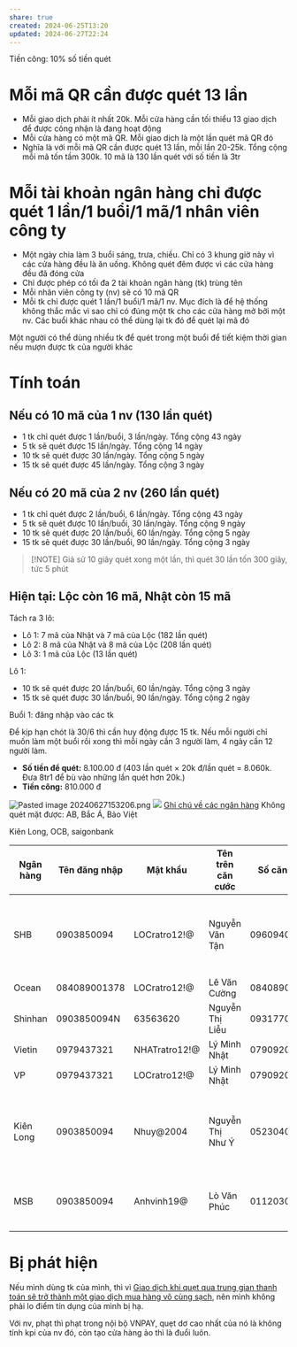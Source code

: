 ```yaml
---
share: true
created: 2024-06-25T13:20
updated: 2024-06-27T22:24
---
```

Tiền công: 10% số tiền quét

# Mỗi mã QR cần được quét 13 lần
- Mỗi giao dịch phải ít nhất 20k. Mỗi cửa hàng cần tối thiểu 13 giao dịch để được công nhận là đang hoạt động
- Mỗi cửa hàng có một mã QR. Mỗi giao dịch là một lần quét mã QR đó
- Nghĩa là với mỗi mã QR cần được quét 13 lần, mỗi lần 20-25k. Tổng cộng mỗi mã tốn tầm 300k. 10 mã là 130 lần quét với số tiền là 3tr
# Mỗi tài khoản ngân hàng chỉ được quét 1 lần/1 buổi/1 mã/1 nhân viên công ty
- Một ngày chia làm 3 buổi sáng, trưa, chiều. Chỉ có 3 khung giờ này vì các cửa hàng đều là ăn uống. Không quét đêm được vì các cửa hàng đều đã đóng cửa
- Chỉ được phép có tối đa 2 tài khoản ngân hàng (tk) trùng tên
- Mỗi nhân viên công ty (nv) sẽ có 10 mã QR
- Mỗi tk chỉ được quét 1 lần/1 buổi/1 mã/1 nv. Mục đích là để hệ thống không thắc mắc vì sao chỉ có đúng một tk cho các cửa hàng mở bởi một nv. Các buổi khác nhau có thể dùng lại tk đó để quét lại mã đó

Một người có thể dùng nhiều tk để quét trong một buổi để tiết kiệm thời gian nếu mượn được tk của người khác 
# Tính toán
## Nếu có 10 mã của 1 nv (130 lần quét) 
- 1 tk chỉ quét được 1 lần/buổi, 3 lần/ngày. Tổng cộng 43 ngày
- 5 tk sẽ quét được 15 lần/ngày. Tổng cộng 14 ngày
- 10 tk sẽ quét được 30 lần/ngày. Tổng cộng 5 ngày
- 15 tk sẽ quét được 45 lần/ngày. Tổng cộng 3 ngày
## Nếu có 20 mã của 2 nv (260 lần quét) 
- 1 tk chỉ quét được 2 lần/buổi, 6 lần/ngày. Tổng cộng 43 ngày
- 5 tk sẽ quét được 10 lần/buổi, 30 lần/ngày. Tổng cộng 9 ngày
- 10 tk sẽ quét được 20 lần/buổi, 60 lần/ngày. Tổng cộng 5 ngày
- 15 tk sẽ quét được 30 lần/buổi, 90 lần/ngày. Tổng cộng 3 ngày

> [!NOTE] Giả sử 10 giây quét xong một lần, thì quét 30 lần tốn 300 giây, tức 5 phút

## Hiện tại: Lộc còn 16 mã, Nhật còn 15 mã 
Tách ra 3 lô: 
- Lô 1: 7 mã của Nhật và 7 mã của Lộc (182 lần quét) 
- Lô 2: 8 mã của Nhật và 8 mã của Lộc (208 lần quét) 
- Lô 3: 1 mã của Lộc (13 lần quét) 

Lô 1:
- 10 tk sẽ quét được 20 lần/buổi, 60 lần/ngày. Tổng cộng 3 ngày
- 15 tk sẽ quét được 30 lần/buổi, 90 lần/ngày. Tổng cộng 2 ngày


Buổi 1: đăng nhập vào các tk


Để kịp hạn chót là 30/6 thì cần huy động được 15 tk. Nếu mỗi người chỉ muốn làm một buổi rồi xong thì mỗi ngày cần 3 người làm, 4 ngày cần 12 người làm.

- **Số tiền để quét:** 8.100.00 đ
  (403 lần quét × 20k đ/lần quét = 8.060k. Đưa 8tr1 để bù vào những lần quét hơn 20k.)
- **Tiền công:** 810.000 đ

![Pasted image 20240627153206.png](Pasted%20image%2020240627153206.png)
![](https://i.imgur.com/Q7KcLn6.png)
[Ghi chú về các ngân hàng](../../Hi%E1%BB%83u%20bi%E1%BA%BFt%20s%C3%A2u/Vay%20ti%E1%BB%81n/Ng%C3%A2n%20h%C3%A0ng,%20%C4%91i%E1%BB%83m%20t%C3%ADn%20d%E1%BB%A5ng/Ghi%20ch%C3%BA%20v%E1%BB%81%20c%C3%A1c%20ng%C3%A2n%20h%C3%A0ng.md)
Không quét mặt được: AB, Bắc Á, Bảo Việt

Kiên Long, OCB, saigonbank


| Ngân hàng | Tên đăng nhập | Mật khẩu      | Tên trên căn cước | Số căn cước  | Ghi chú                                      |
| --------- | ------------- | ------------- | ----------------- | ------------ | -------------------------------------------- |
| SHB       | 0903850094    | LOCratro12!@  | Nguyễn Văn Tận    | 096094002666 | Tạo mã QR bị lỗi (nhưng vẫn dùng OK)         |
| Ocean     | 084089001378  | LOCratro12!@  | Lê Văn Cường      | 084089001378 |                                              |
| Shinhan   | 0903850094N   | 63563620      | Nguyễn Thị Liễu   | 093177005446 |                                              |
| Vietin    | 0979437321    | NHATratro12!@ | Lý Minh Nhật      | 079092007133 |                                              |
| VP        | 0979437321    | LOCratro12!@  | Lý Minh Nhật      | 079092007133 |                                              |
|           |               |               |                   |              |                                              |
| Kiên Long | 0903850094    | Nhuy@2004     | Nguyễn Thị Như Ý  | 052304014268 | Đang đợi xác minh nên bị khoá chuyển tiền đi |
| MSB       | 0903850094    | Anhvinh19@    | Lò Văn Phúc       | 011203008787 | Không chuyển cho VNPAY được                  |


# Bị phát hiện 
Nếu mình dùng tk của mình, thì vì [Giao dịch khi quẹt qua trung gian thanh toán sẽ trở thành một giao dịch mua hàng vô cùng sạch](../../Hi%E1%BB%83u%20bi%E1%BA%BFt%20s%C3%A2u/Trung%20gian%20thanh%20to%C3%A1n/Giao%20d%E1%BB%8Bch%20khi%20qu%E1%BA%B9t%20qua%20trung%20gian%20thanh%20to%C3%A1n%20s%E1%BA%BD%20tr%E1%BB%9F%20th%C3%A0nh%20m%E1%BB%99t%20giao%20d%E1%BB%8Bch%20mua%20h%C3%A0ng%20v%C3%B4%20c%C3%B9ng%20s%E1%BA%A1ch.md), nên mình không phải lo điểm tín dụng của mình bị hạ.

Với nv, phạt thì phạt trong nội bộ VNPAY, quẹt dơ cao nhất của nó là không tính kpi của nv đó, còn tạo cửa hàng ảo thì là đuổi luôn.